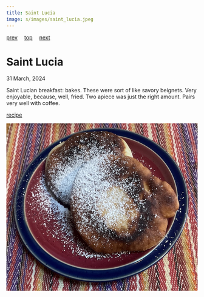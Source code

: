 ```yaml
---
title: Saint Lucia
image: s/images/saint_lucia.jpeg
---
```

[prev](saint_kitts_and_nevis.md)&emsp;
[top](../index.md)&emsp;
[next](saint_vincent.md)
# Saint Lucia
31 March, 2024

Saint Lucian breakfast: bakes. These were sort of like savory
beignets. Very enjoyable, because, well, fried. Two apiece was just
the right amount. Pairs very well with coffee.

[recipe](https://globaltableadventure.com/recipe/recipe-fry-bakes/)

![breakfast](images/saint_lucia.jpeg)
